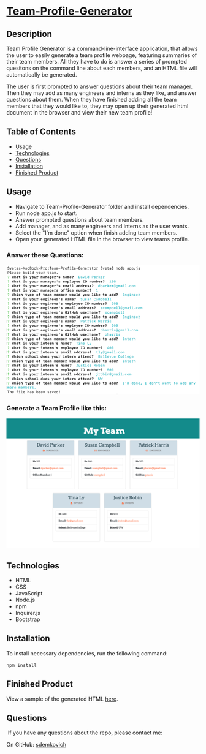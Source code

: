 # [Team-Profile-Generator](https://) 

## Description

Team Profile Generator is a command-line-interface application, that allows the user to easily 
generate a team profile webpage, featuring summaries of their team members. 
All they have to do is answer a series of prompted quesitons on the command line about each members, 
and an HTML file will automatically be generated. 

The user is first prompted to answer questions about their team manager. Then they may add as many engineers and interns as they like, and answer questions about them. When they have finished adding all the team members that they would like to, they may open up their generated html document in the browser and view their new team profile!

## Table of Contents
* [Usage](#usage)
* [Technologies](#technologies)
* [Questions](#questions)
* [Installation](#Installation)
* [Finished Product](#finished-product)


## Usage
* Navigate to Team-Profile-Generator folder and install dependencies.
* Run node app.js to start.
* Answer prompted questions about team members.
* Add manager, and as many engineers and interns as the user wants.
* Select the "I'm done" option when finish adding team members.
* Open your generated HTML file in the browser to view teams profile.

### Answer these Questions:
![Questions Image](./assets/images/questions.png)

### Generate a Team Profile like this:
![Example Profile Image](./assets/images/profile.png)

## Technologies
* HTML
* CSS
* JavaScript
* Node.js
* npm
* Inquirer.js
* Bootstrap

## Installation
To install necessary dependencies, run the following command: 
``` 
npm install 
``` 

## Finished Product
View a sample of the generated HTML [here](https://github.com/jpreston-alt/Team-Profile-Generator/blob/master/output/team.html).<br>

## Questions
​
If you have any questions about the repo, please contact me:

On GitHub: [sdemkovich](https://github.com/sdemkovich) 
